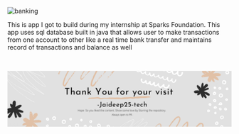 ![banking](https://user-images.githubusercontent.com/79747022/141680455-f4bab263-1d4f-4399-a57f-3b6b52826926.png)
<br>

<p>This is app I got to build during my internship at Sparks Foundation.
This app uses sql database built in java that allows user to make transactions from one account to other like a real time bank transfer and maintains record of transactions and balance as well</p>
<br>

![](https://github.com/Jaideep25-tech/Git-and-GitHub/blob/main/assets/thank%20you%20banner.png)
